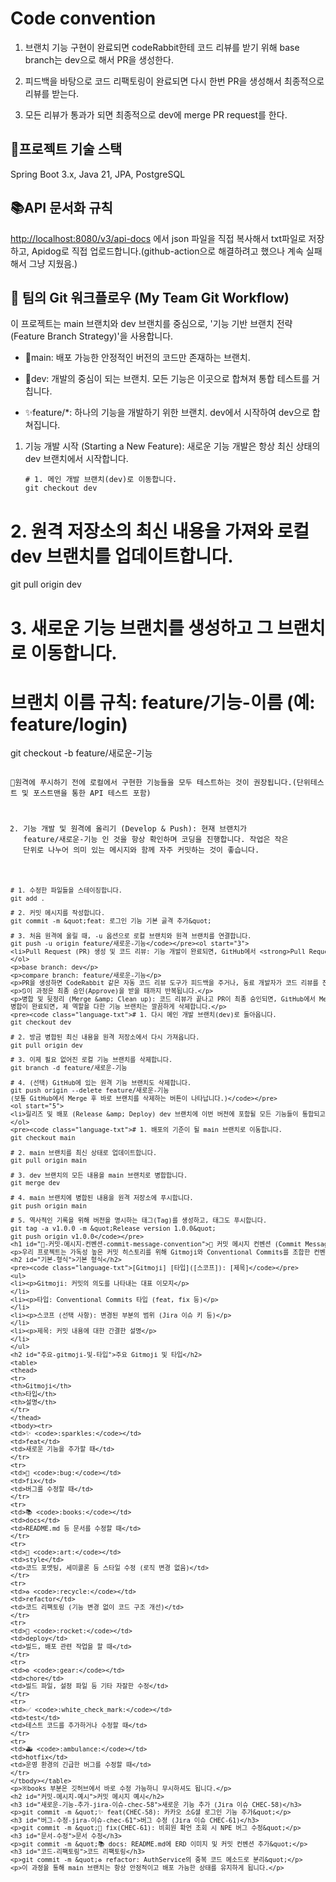 <h1 id="code-convention">Code convention</h1>
<ol>
<li><p>브랜치 기능 구현이 완료되면 codeRabbit한테 코드 리뷰를 받기 위해 base branch는 dev으로 해서 PR을 생성한다.</p>
</li>
<li><p>피드백을 바탕으로 코드 리팩토링이 완료되면 다시 한번 PR을 생성해서 최종적으로 리뷰를 받는다.</p>
</li>
<li><p>모든 리뷰가 통과가 되면 최종적으로 dev에 merge PR request를 한다.</p>
</li>
</ol>
<h2 id="🔧프로젝트-기술-스택">🔧프로젝트 기술 스택</h2>
<p>Spring Boot 3.x, Java 21, JPA, PostgreSQL</p>
<h2 id="📚api-문서화-규칙">📚API 문서화 규칙</h2>
<p><a href="http://localhost:8080/v3/api-docs">http://localhost:8080/v3/api-docs</a> 에서 json 파일을 직접 복사해서 txt파일로 저장하고, Apidog로 직접 업로드합니다.(github-action으로 해결하려고 했으나 계속 실패해서 그냥 지웠음.)</p>
<h2 id="🚀-팀의-git-워크플로우-my-team-git-workflow">🚀 팀의 Git 워크플로우 (My Team Git Workflow)</h2>
<p>이 프로젝트는 main 브랜치와 dev 브랜치를 중심으로, '기능 기반 브랜치 전략(Feature Branch Strategy)'을 사용합니다.</p>
<ul>
<li><p>🚢main: 배포 가능한 안정적인 버전의 코드만 존재하는 브랜치.</p>
</li>
<li><p>🔧dev: 개발의 중심이 되는 브랜치. 모든 기능은 이곳으로 합쳐져 통합 테스트를 거칩니다.</p>
</li>
<li><p>✨feature/*: 하나의 기능을 개발하기 위한 브랜치. dev에서 시작하여 dev으로 합쳐집니다.</p>
</li>
</ul>
<ol>
<li>기능 개발 시작 (Starting a New Feature): 새로운 기능 개발은 항상 최신 상태의 dev 브랜치에서 시작합니다.<pre><code class="language-txt"># 1. 메인 개발 브랜치(dev)로 이동합니다.
git checkout dev
</code></pre>
</li>
</ol>
<h1 id="2-원격-저장소의-최신-내용을-가져와-로컬-dev-브랜치를-업데이트합니다">2. 원격 저장소의 최신 내용을 가져와 로컬 dev 브랜치를 업데이트합니다.</h1>
<p>git pull origin dev</p>
<h1 id="3-새로운-기능-브랜치를-생성하고-그-브랜치로-이동합니다">3. 새로운 기능 브랜치를 생성하고 그 브랜치로 이동합니다.</h1>
<h1 id="브랜치-이름-규칙-feature기능-이름-예-featurelogin">브랜치 이름 규칙: feature/기능-이름 (예: feature/login)</h1>
<p>git checkout -b feature/새로운-기능</p>
<pre><code>
📢원격에 푸시하기 전에 로컬에서 구현한 기능들을 모두 테스트하는 것이 권장됩니다.(단위테스트 및 포스트맨을 통한 API 테스트 포함)

2. 기능 개발 및 원격에 올리기 (Develop &amp; Push): 현재 브랜치가 feature/새로운-기능 인 것을 항상 확인하며 코딩을 진행합니다. 작업은 작은 단위로 나누어 의미 있는 메시지와 함께 자주 커밋하는 것이 좋습니다.

```txt
# 1. 수정한 파일들을 스테이징합니다.
git add .

# 2. 커밋 메시지를 작성합니다.
git commit -m &quot;feat: 로그인 기능 기본 골격 추가&quot;

# 3. 처음 원격에 올릴 때, -u 옵션으로 로컬 브랜치와 원격 브랜치를 연결합니다.
git push -u origin feature/새로운-기능</code></pre><ol start="3">
<li>Pull Request (PR) 생성 및 코드 리뷰: 기능 개발이 완료되면, GitHub에서 <strong>Pull Request(PR)</strong>를 생성합니다.</li>
</ol>
<p>base branch: dev</p>
<p>compare branch: feature/새로운-기능</p>
<p>PR을 생성하면 CodeRabbit 같은 자동 코드 리뷰 도구가 피드백을 주거나, 동료 개발자가 코드 리뷰를 진행합니다. 피드백을 받으면, 로컬 feature/새로운-기능 브랜치에서 코드를 수정하고 다시 push하여 PR에 반영합니다.</p>
<p>🔃이 과정은 최종 승인(Approve)을 받을 때까지 반복됩니다.</p>
<p>병합 및 뒷정리 (Merge &amp; Clean up): 코드 리뷰가 끝나고 PR이 최종 승인되면, GitHub에서 Merge 버튼을 눌러 feature/새로운-기능 브랜치를 dev 브랜치에 합칩니다.
병합이 완료되면, 제 역할을 다한 기능 브랜치는 깔끔하게 삭제합니다.</p>
<pre><code class="language-txt"># 1. 다시 메인 개발 브랜치(dev)로 돌아옵니다.
git checkout dev

# 2. 방금 병합된 최신 내용을 원격 저장소에서 다시 가져옵니다.
git pull origin dev

# 3. 이제 필요 없어진 로컬 기능 브랜치를 삭제합니다.
git branch -d feature/새로운-기능

# 4. (선택) GitHub에 있는 원격 기능 브랜치도 삭제합니다.
git push origin --delete feature/새로운-기능
(보통 GitHub에서 Merge 후 바로 브랜치를 삭제하는 버튼이 나타납니다.)</code></pre>
<ol start="5">
<li>릴리즈 및 배포 (Release &amp; Deploy) dev 브랜치에 이번 버전에 포함될 모든 기능들이 통합되고, 충분한 테스트를 통해 안정성이 확보되었다고 판단되면 정식 버전을 배포합니다.</li>
</ol>
<pre><code class="language-txt"># 1. 배포의 기준이 될 main 브랜치로 이동합니다.
git checkout main

# 2. main 브랜치를 최신 상태로 업데이트합니다.
git pull origin main

# 3. dev 브랜치의 모든 내용을 main 브랜치로 병합합니다.
git merge dev

# 4. main 브랜치에 병합된 내용을 원격 저장소에 푸시합니다.
git push origin main

# 5. 역사적인 기록을 위해 버전을 명시하는 태그(Tag)를 생성하고, 태그도 푸시합니다.
git tag -a v1.0.0 -m &quot;Release version 1.0.0&quot;
git push origin v1.0.0</code></pre>
<h1 id="💬-커밋-메시지-컨벤션-commit-message-convention">💬 커밋 메시지 컨벤션 (Commit Message Convention)</h1>
<p>우리 프로젝트는 가독성 높은 커밋 히스토리를 위해 Gitmoji와 Conventional Commits를 조합한 컨벤션을 따릅니다.</p>
<h2 id="기본-형식">기본 형식</h2>
<pre><code class="language-txt">[Gitmoji] [타입]([스코프]): [제목]</code></pre>
<ul>
<li><p>Gitmoji: 커밋의 의도를 나타내는 대표 이모지</p>
</li>
<li><p>타입: Conventional Commits 타입 (feat, fix 등)</p>
</li>
<li><p>스코프 (선택 사항): 변경된 부분의 범위 (Jira 이슈 키 등)</p>
</li>
<li><p>제목: 커밋 내용에 대한 간결한 설명</p>
</li>
</ul>
<h2 id="주요-gitmoji-및-타입">주요 Gitmoji 및 타입</h2>
<table>
<thead>
<tr>
<th>Gitmoji</th>
<th>타입</th>
<th>설명</th>
</tr>
</thead>
<tbody><tr>
<td>✨ <code>:sparkles:</code></td>
<td>feat</td>
<td>새로운 기능을 추가할 때</td>
</tr>
<tr>
<td>🐛 <code>:bug:</code></td>
<td>fix</td>
<td>버그를 수정할 때</td>
</tr>
<tr>
<td>📚 <code>:books:</code></td>
<td>docs</td>
<td>README.md 등 문서를 수정할 때</td>
</tr>
<tr>
<td>🎨 <code>:art:</code></td>
<td>style</td>
<td>코드 포맷팅, 세미콜론 등 스타일 수정 (로직 변경 없음)</td>
</tr>
<tr>
<td>♻️ <code>:recycle:</code></td>
<td>refactor</td>
<td>코드 리팩토링 (기능 변경 없이 코드 구조 개선)</td>
</tr>
<tr>
<td>🚀 <code>:rocket:</code></td>
<td>deploy</td>
<td>빌드, 배포 관련 작업을 할 때</td>
</tr>
<tr>
<td>⚙️ <code>:gear:</code></td>
<td>chore</td>
<td>빌드 파일, 설정 파일 등 기타 자잘한 수정</td>
</tr>
<tr>
<td>✅ <code>:white_check_mark:</code></td>
<td>test</td>
<td>테스트 코드를 추가하거나 수정할 때</td>
</tr>
<tr>
<td>🚑 <code>:ambulance:</code></td>
<td>hotfix</td>
<td>운영 환경의 긴급한 버그를 수정할 때</td>
</tr>
</tbody></table>
<p>※books 부분은 깃허브에서 바로 수정 가능하니 무시하셔도 됩니다.</p>
<h2 id="커밋-메시지-예시">커밋 메시지 예시</h2>
<h3 id="새로운-기능-추가-jira-이슈-chec-58">새로운 기능 추가 (Jira 이슈 CHEC-58)</h3>
<p>git commit -m &quot;✨ feat(CHEC-58): 카카오 소G셜 로그인 기능 추가&quot;</p>
<h3 id="버그-수정-jira-이슈-chec-61">버그 수정 (Jira 이슈 CHEC-61)</h3>
<p>git commit -m &quot;🐛 fix(CHEC-61): 비회원 확언 조회 시 NPE 버그 수정&quot;</p>
<h3 id="문서-수정">문서 수정</h3>
<p>git commit -m &quot;📚 docs: README.md에 ERD 이미지 및 커밋 컨벤션 추가&quot;</p>
<h3 id="코드-리팩토링">코드 리팩토링</h3>
<p>git commit -m &quot;♻️ refactor: AuthService의 중복 코드 메소드로 분리&quot;</p>
<p>이 과정을 통해 main 브랜치는 항상 안정적이고 배포 가능한 상태를 유지하게 됩니다.</p>